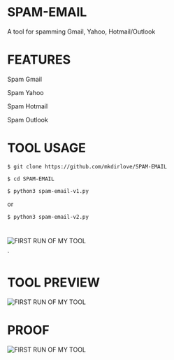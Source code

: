 # SPAM-EMAIL
A tool for spamming Gmail, Yahoo, Hotmail/Outlook 



# FEATURES

Spam Gmail

Spam Yahoo

Spam Hotmail 

Spam Outlook


# TOOL USAGE

`$ git clone https://github.com/mkdirlove/SPAM-EMAIL`

`$ cd SPAM-EMAIL`

`$ python3 spam-email-v1.py`

or 

`$ python3 spam-email-v2.py`

#
![FIRST RUN OF MY TOOL](https://github.com/mkdirlove/SPAM-EMAIL/blob/master/Screenshot%20from%202021-03-26%2008-16-01.png)

`

# TOOL PREVIEW

![FIRST RUN OF MY TOOL](https://github.com/mkdirlove/SPAM-EMAIL/blob/master/Screenshot%20from%202021-03-26%2008-16-44.png)

# PROOF

![FIRST RUN OF MY TOOL](https://github.com/mkdirlove/SPAM-EMAIL/blob/master/3.png)

